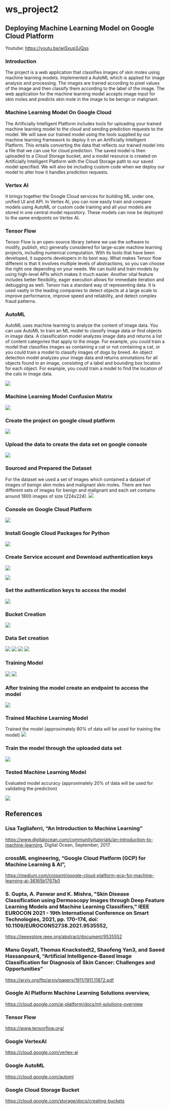 # ws_project2

## Deploying Machine Learning Model on Google Cloud Platform

Youtube: https://youtu.be/wjSxup3JQss

### Introduction

The project is a web application that classifies images of skin moles using machine learning models.
Implemented a AutoML which is applied for image analysis and processing.
The images are trained according to pixel values of the image and then classify them according to the label of the image.
The web application for the machine learning model accepts image input for skin moles and predicts skin mole in the image to be benign or malignant. 

### Machine Learning Model On Google Cloud 
The Artificially Intelligent Platform includes tools for uploading your trained machine learning model to the cloud and sending prediction requests to the model. We will save our trained model using the tools supplied by our machine learning framework to deploy it on an Artificially Intelligent Platform. This entails converting the data that reflects our trained model into a file that we can use for cloud prediction. The saved model is then uploaded to a Cloud Storage bucket, and a model resource is created on Artificially Intelligent Platform with the Cloud Storage path to our saved model specified. We will also be including custom code when we deploy our model to alter how it handles prediction requests.

### Vertex AI
It brings together the Google Cloud services for building ML under one, unified UI and API. In Vertex AI, you can now easily train and compare models using AutoML or custom code training and all your models are stored in one central model repository. These models can now be deployed to the same endpoints on Vertex AI.

### Tensor Flow 
Tensor Flow is an open-source library (where we use the software to modify, publish, etc) generally considered for large-scale machine learning projects, including numerical computation. With its tools that have been developed, it supports developers in its best way. What makes Tensor flow different is that it involves multiple levels of abstractions, so you can choose the right one depending on your needs. We can build and train models by using high-level APIs which makes it much easier. Another vital feature includes better flexibility, eager execution allows for immediate iteration and debugging as well. Tensor has a standard way of representing data. It is used vastly in the leading companies to detect objects at a large scale to improve performance, improve speed and reliability, and detect complex fraud patterns.

### AutoML 
AutoML uses machine learning to analyze the content of image data. You can use AutoML to train an ML model to classify image data or find objects in image data.
A classification model analyzes image data and returns a list of content categories that apply to the image. For example, you could train a model that classifies images as containing a cat or not containing a cat, or you could train a model to classify images of dogs by breed.
An object detection model analyzes your image data and returns annotations for all objects found in an image, consisting of a label and bounding box location for each object. For example, you could train a model to find the location of the cats in image data.


![](https://github.com/Akash274/ws_project2/blob/master/screenshots/s1.png)
### Machine Learning Model Confusion Matrix
![](https://github.com/Akash274/ws_project2/blob/master/screenshots/s14.png)
### Create the project on google cloud platform
![](https://github.com/Akash274/ws_project2/blob/master/screenshots/s2.png)

### Upload the data to create the data set on google console
![](https://github.com/Akash274/ws_project2/blob/master/screenshots/ss4.png)

### Sourced and Prepared the Dataset
For the dataset we used a set of images which contained a dataset of images of benign skin moles and malignant skin moles. 
There are two different sets of images for benign and malignant and each set contains around 1800 images of size (224x224). 
![](https://github.com/Akash274/ws_project2/blob/master/screenshots/ss5.png)

### Console on Google Cloud Platform
![](https://github.com/Akash274/ws_project2/blob/master/screenshots/s2.png)


### Install Google Cloud Packages for Python
![](https://github.com/Akash274/ws_project2/blob/master/screenshots/ss9.png)

### Create Service account and Download authentication keys

![](https://github.com/Akash274/ws_project2/blob/master/screenshots/s3.png)

![](https://github.com/Akash274/ws_project2/blob/master/screenshots/s4.png)
### Set the authentication keys to access the model
![](https://github.com/Akash274/ws_project2/blob/master/screenshots/s5.png)
### Bucket Creation


![](https://github.com/Akash274/ws_project2/blob/master/screenshots/s6.png)

### Data Set creation
![](https://github.com/Akash274/ws_project2/blob/master/screenshots/s7.png)
![](https://github.com/Akash274/ws_project2/blob/master/screenshots/s8.png)
![](https://github.com/Akash274/ws_project2/blob/master/screenshots/s9.png)
![](https://github.com/Akash274/ws_project2/blob/master/screenshots/s10.png)

### Training Model
![](https://github.com/Akash274/ws_project2/blob/master/screenshots/s11.png)
![](https://github.com/Akash274/ws_project2/blob/master/screenshots/s12.png)


### After training the model create an endpoint to access the model

![](https://github.com/Akash274/ws_project2/blob/master/screenshots/s15.png)

### Trained Machine Learning Model
 Trained the model (approximately 80% of data will be used for training the model)
![](https://github.com/Akash274/ws_project2/blob/master/screenshots/model_score.png)

### Train the model through the uploaded data set
![](https://github.com/Akash274/ws_project2/blob/master/screenshots/ss10.png)

### Tested Machine Learning Model
Evaluated model accuracy (approximately 20% of data will be used for validating the prediction)

![](https://github.com/Akash274/ws_project2/blob/master/screenshots/s16.png)

## References
### Lisa Tagliaferri, “An Introduction to Machine Learning”
https://www.digitalocean.com/community/tutorials/an-introduction-to-machine-learning, Digital Ocean, September, 2017. 
### crossML engineering, “Google Cloud Platform (GCP) for Machine Learning & AI”, 
https://medium.com/crossml/google-cloud-platform-gcp-for-machine-learning-ai-36165b1767b0 
### S. Gupta, A. Panwar and K. Mishra, "Skin Disease Classification using Dermoscopy Images through Deep Feature Learning Models and Machine Learning Classifiers," IEEE EUROCON 2021 - 19th International Conference on Smart Technologies, 2021, pp. 170-174, doi: 10.1109/EUROCON52738.2021.9535552, 
https://ieeexplore.ieee.org/abstract/document/9535552 
### Manu Goyal1, Thomas Knackstedt2, Shaofeng Yan3, and Saeed Hassanpour4, “Artificial Intelligence-Based Image Classification for Diagnosis of Skin Cancer: Challenges and Opportunities” 
https://arxiv.org/ftp/arxiv/papers/1911/1911.11872.pdf 
### Google AI Platform Machine Learning Solutions overview, 
https://cloud.google.com/ai-platform/docs/ml-solutions-overview 
### Tensor Flow
https://www.tensorflow.org/
### Google VertexAI 
https://cloud.google.com/vertex-ai
### Google AutoML
https://cloud.google.com/automl
### Google Cloud Storage Bucket
https://cloud.google.com/storage/docs/creating-buckets
